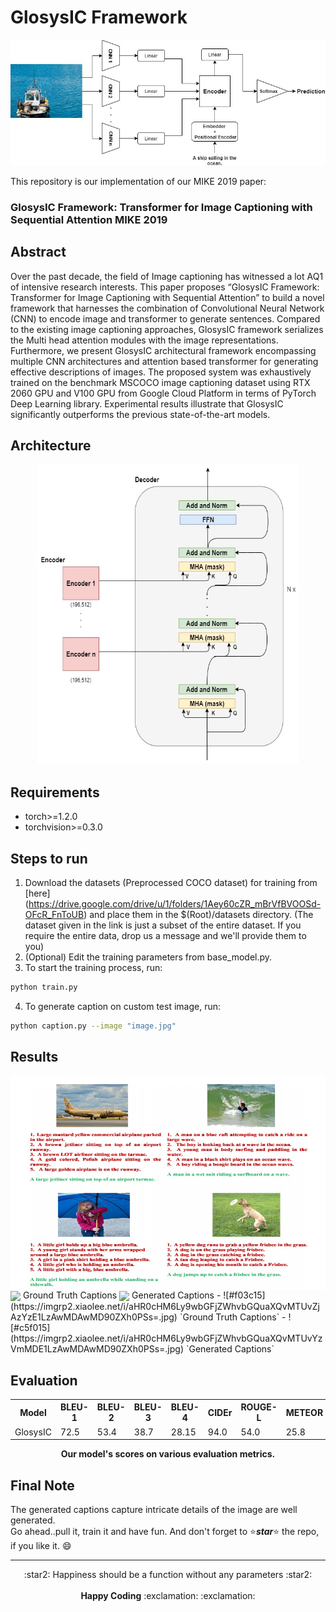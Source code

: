# GlosysIC Framework
<p align="center">
  <img src="images/MIKE_GlosysIC_Architecture.jpg">
</p>

This repository is our implementation of our MIKE 2019 paper: <br>
### GlosysIC Framework: Transformer for Image Captioning with Sequential Attention MIKE 2019

## Abstract
Over the past decade, the field of Image captioning has witnessed a lot AQ1
of intensive research interests. This paper proposes “GlosysIC Framework: Transformer for Image Captioning with Sequential Attention” to build a novel framework that harnesses the combination of Convolutional Neural Network (CNN) to
encode image and transformer to generate sentences. Compared to the existing
image captioning approaches, GlosysIC framework serializes the Multi head attention modules with the image representations. Furthermore, we present GlosysIC
architectural framework encompassing multiple CNN architectures and attention
based transformer for generating effective descriptions of images. The proposed
system was exhaustively trained on the benchmark MSCOCO image captioning
dataset using RTX 2060 GPU and V100 GPU from Google Cloud Platform in terms
of PyTorch Deep Learning library. Experimental results illustrate that GlosysIC
significantly outperforms the previous state-of-the-art models.

## Architecture
<p align="center">
  <img width=420 height=480 src="images/GlosysIC_Transformer_Architecture.jpg">
</p>

## Requirements
* torch>=1.2.0 <br>
* torchvision>=0.3.0 <br>

## Steps to run
1. Download the datasets (Preprocessed COCO dataset) for training from [here] (https://drive.google.com/drive/u/1/folders/1Aey60cZR_mBrVfBVOOSd-OFcR_FnToUB) and place them in the $(Root)/datasets directory. (The dataset given in the link is just a subset of the entire dataset. If you require the entire data, drop us a message and we'll provide them to you) <br>
2. (Optional) Edit the training parameters from base_model.py.
3. To start the training process, run:
```.bash
python train.py
```
4. To generate caption on custom test image, run:
```.bash
python caption.py --image "image.jpg"
```

## Results
  <img align='center' src="images/Evaluation_GlosysIC.jpg">
  <img align='center' src="https://imgrp2.xiaolee.net/i/aHR0cHM6Ly9wbGFjZWhvbGQuaXQvMTUvZjAzYzE1LzAwMDAwMD90ZXh0PSs=.jpg"> Ground Truth Captions
  <img align='center' src="https://imgrp2.xiaolee.net/i/aHR0cHM6Ly9wbGFjZWhvbGQuaXQvMTUvYzVmMDE1LzAwMDAwMD90ZXh0PSs=.jpg"> Generated Captions
- ![#f03c15](https://imgrp2.xiaolee.net/i/aHR0cHM6Ly9wbGFjZWhvbGQuaXQvMTUvZjAzYzE1LzAwMDAwMD90ZXh0PSs=.jpg) `Ground Truth Captions` 
- ![#c5f015](https://imgrp2.xiaolee.net/i/aHR0cHM6Ly9wbGFjZWhvbGQuaXQvMTUvYzVmMDE1LzAwMDAwMD90ZXh0PSs=.jpg) `Generated Captions`

## Evaluation
<table align='center'>
  <tr>
    <th>Model</th>
    <th>BLEU-1</th>
    <th>BLEU-2</th>
    <th>BLEU-3</th>
    <th>BLEU-4</th>
    <th>CIDEr</th>
    <th>ROUGE-L</th>
    <th>METEOR</th>    
  </tr>
  <tr>
    <td>GlosysIC</td>
    <td>72.5</td>
    <td>53.4</td>
    <td>38.7</td>
    <td>28.15</td>
    <td>94.0</td>
    <td>54.0</td>
    <td>25.8</td>    
  </tr>
</table>
<p align="center">
<b>Our model's scores on various evaluation metrics. </b><br>
</p>

## Final Note
The generated captions capture intricate details of the image are well generated. <br>
Go ahead..pull it, train it and have fun. And don't forget to :star:<b><i>star</i></b>:star: the repo, if you like it. :smile:

-------------------------------------
<p align="center">
:star2: Happiness should be a function without any parameters :star2: <br> <br>
<b>Happy Coding</b> :exclamation: :exclamation:
</p>
